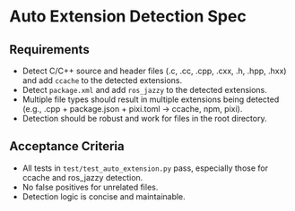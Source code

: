 # Auto Extension Detection Spec

## Requirements
- Detect C/C++ source and header files (.c, .cc, .cpp, .cxx, .h, .hpp, .hxx) and add `ccache` to the detected extensions.
- Detect `package.xml` and add `ros_jazzy` to the detected extensions.
- Multiple file types should result in multiple extensions being detected (e.g., .cpp + package.json + pixi.toml → ccache, npm, pixi).
- Detection should be robust and work for files in the root directory.

## Acceptance Criteria
- All tests in `test/test_auto_extension.py` pass, especially those for ccache and ros_jazzy detection.
- No false positives for unrelated files.
- Detection logic is concise and maintainable.